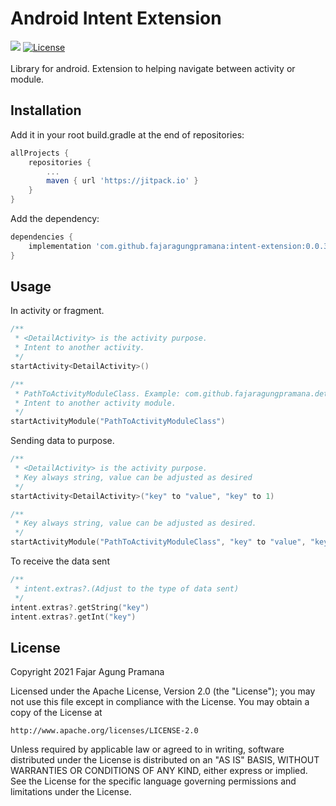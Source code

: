 # Android Intent Extension
[![](https://jitpack.io/v/fajaragungpramana/intent-extension.svg)](https://jitpack.io/#fajaragungpramana/intent-extension)
[![License](https://img.shields.io/badge/License-Apache%202.0-blue.svg)](https://opensource.org/licenses/Apache-2.0)
</br>
</br>
Library for android. Extension to helping navigate between activity or module.

## Installation
Add it in your root build.gradle at the end of repositories:

```gradle
allProjects {
	repositories {
		...
		maven { url 'https://jitpack.io' }
	}
}
```
Add the dependency:
```gradle
dependencies {
	implementation 'com.github.fajaragungpramana:intent-extension:0.0.3'
}
```

## Usage
In activity or fragment.
```kotlin
/**
 * <DetailActivity> is the activity purpose.
 * Intent to another activity.
 */
startActivity<DetailActivity>()

/**
 * PathToActivityModuleClass. Example: com.github.fajaragungpramana.detail.DetailActivity
 * Intent to another activity module.
 */
startActivityModule("PathToActivityModuleClass")
```

Sending data to purpose.
```kotlin
/**
 * <DetailActivity> is the activity purpose.
 * Key always string, value can be adjusted as desired
 */
startActivity<DetailActivity>("key" to "value", "key" to 1)

/**
 * Key always string, value can be adjusted as desired.
 */
startActivityModule("PathToActivityModuleClass", "key" to "value", "key" to 1)
```

To receive the data sent
```kotlin
/**
 * intent.extras?.(Adjust to the type of data sent)
 */
intent.extras?.getString("key")
intent.extras?.getInt("key")
```

## License
Copyright 2021 Fajar Agung Pramana

Licensed under the Apache License, Version 2.0 (the "License");
you may not use this file except in compliance with the License.
You may obtain a copy of the License at

    http://www.apache.org/licenses/LICENSE-2.0

Unless required by applicable law or agreed to in writing, software
distributed under the License is distributed on an "AS IS" BASIS,
WITHOUT WARRANTIES OR CONDITIONS OF ANY KIND, either express or implied.
See the License for the specific language governing permissions and
limitations under the License.

